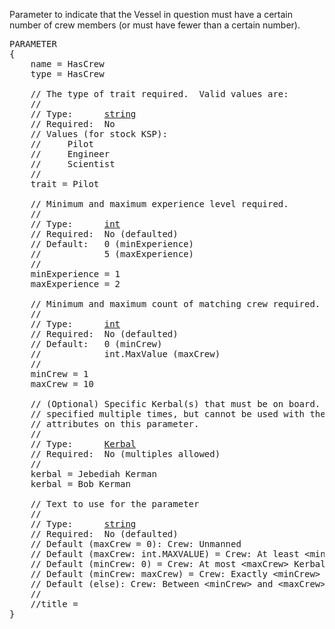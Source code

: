 Parameter to indicate that the Vessel in question must have a certain number of crew members (or must have fewer than a certain number).

<pre>
PARAMETER
{
    name = HasCrew
    type = HasCrew

    // The type of trait required.  Valid values are:
    //
    // Type:      <a href="String-Type">string</a>
    // Required:  No
    // Values (for stock KSP):
    //     Pilot
    //     Engineer
    //     Scientist
    //
    trait = Pilot

    // Minimum and maximum experience level required.
    //
    // Type:      <a href="Numeric-Type">int</a>
    // Required:  No (defaulted)
    // Default:   0 (minExperience)
    //            5 (maxExperience)
    //
    minExperience = 1
    maxExperience = 2

    // Minimum and maximum count of matching crew required.
    //
    // Type:      <a href="Numeric-Type">int</a>
    // Required:  No (defaulted)
    // Default:   0 (minCrew)
    //            int.MaxValue (maxCrew)
    //
    minCrew = 1
    maxCrew = 10

    // (Optional) Specific Kerbal(s) that must be on board.  Can be
    // specified multiple times, but cannot be used with the other
    // attributes on this parameter.
    //
    // Type:      <a href="Kerbal-Type">Kerbal</a>
    // Required:  No (multiples allowed)
    //
    kerbal = Jebediah Kerman
    kerbal = Bob Kerman

    // Text to use for the parameter
    //
    // Type:      <a href="String-Type">string</a>
    // Required:  No (defaulted)
    // Default (maxCrew = 0): Crew: Unmanned
    // Default (maxCrew: int.MAXVALUE) = Crew: At least &lt;minCrew&gt; Kerbals
    // Default (minCrew: 0) = Crew: At most &lt;maxCrew&gt; Kerbals
    // Default (minCrew: maxCrew) = Crew: Exactly &lt;minCrew&gt; Kerbals
    // Default (else): Crew: Between &lt;minCrew&gt; and &lt;maxCrew&gt; Kerbals
    //
    //title =
}
</pre>
